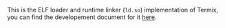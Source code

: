 This is the ELF loader and runtime linker (`ld.so`) implementation of Termix, you can find the developement document for it [here](DEVELOPMENT.md).
